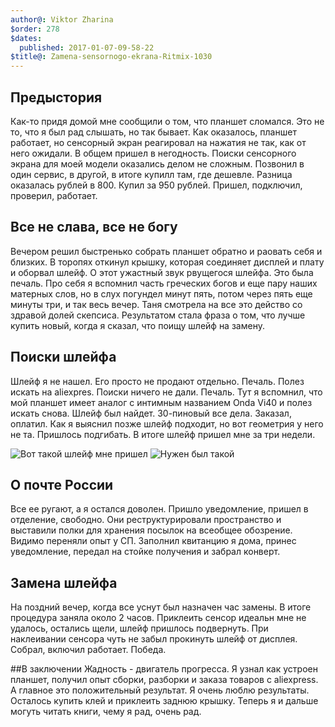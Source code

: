 ```yaml
---
author@: Viktor Zharina
$order: 278
$dates:
  published: 2017-01-07-09-58-22
$title@: Zamena-sensornogo-ekrana-Ritmix-1030
---
```

## Предыстория
Как-то придя домой мне сообщили о том, что планшет сломался. Это не то, что я был рад слышать, но так бывает. Как оказалось, планшет работает, но сенсорный экран реагировал на нажатия не так, как от него ожидали. В общем пришел в негодность. 
Поиски сенсорного экрана для моей модели оказались делом не сложным. Позвонил в один сервис, в другой, в итоге купилл там, где дешевле. Разница оказалась рублей в 800. Купил за 950 рублей. Пришел, подключил, проверил, работает. 

## Все не слава, все не богу
Вечером решил быстренько собрать планшет обратно и раовать себя и близких. В торопях откинул крышку, которая соединяет дисплей и плату и оборвал шлейф. О этот ужастный звук рвущегося шлейфа. Это была печаль. Про себя я вспомнил часть греческих богов и еще пару наших матерных слов, но в слух погундел минут пять, потом через пять еще минуты три, и так весь вечер. Таня смотрела на все это действо со здравой долей скепсиса. Результатом стала фраза о том, что лучше купить новый, когда я сказал, что поищу шлейф на замену.

## Поиски шлейфа
Шлейф я не нашел. Его просто не продают отдельно. Печаль. Полез искать на aliexpres. Поиски ничего не дали. Печаль. Тут я вспомнил, что мой планшет имеет аналог с интимным названием Onda Vi40 и полез искать снова. Шлейф был найдет. 30-пиновый все дела. Заказал, оплатил. Как я выяснил позже шлейф подходит, но вот геометрия у него не та. Пришлось подгибать. В итоге шлейф пришел мне за три недели.

![Вот такой шлейф мне пришел](https://ae01.alicdn.com/img/pb/936/224/168/1168224936_667.jpg "Вот такой шлейф мне пришел") 
![Нужен был такой](/static/images/cable_was.jpg "Нужен был такой")

## О почте России
Все ее ругают, а я остался доволен. Пришло уведомление, пришел в отделение, свободно. Они реструктурировали пространство и выставили полки для хранения посылок на всеобщее обозрение. Видимо переняли опыт у СП. Заполнил квитанцию я дома, принес уведомление, передал на стойке получения и забрал конверт.

## Замена шлейфа
На поздний вечер, когда все уснут был назначен час замены. В итоге процедура заняла около 2 часов. Приклеить сенсор идеальн мне не удалось, остались щели, шлейф пришлось подвернуть. При наклеивании сенсора чуть не забыл прокинуть шлейф от дисплея. Собрал, включил работает. Победа.

##В заключении
Жадность - двигатель прогресса. Я узнал как устроен планшет, получил опыт сборки, разборки и заказа товаров с aliexpress. А главное это положительный результат. Я очень люблю результаты. Осталось купить клей и приклеить заднюю крышку.
Теперь я и дальше могуть читать книги, чему я рад, очень рад.
